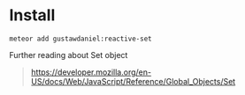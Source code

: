 # Install

    meteor add gustawdaniel:reactive-set

Further reading about Set object

> https://developer.mozilla.org/en-US/docs/Web/JavaScript/Reference/Global_Objects/Set